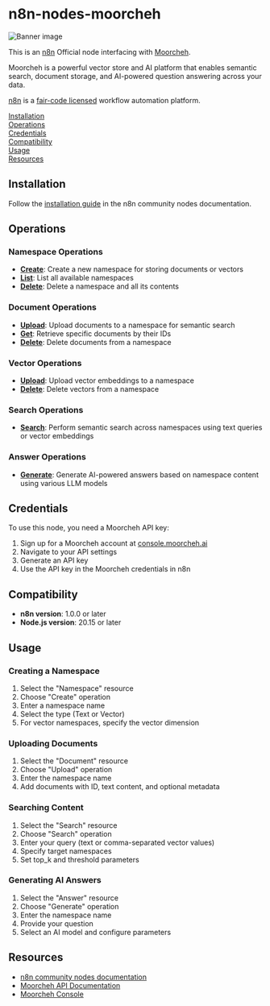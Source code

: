 # n8n-nodes-moorcheh

![Banner image](https://user-images.githubusercontent.com/10284570/173569848-c624317f-42b1-45a6-ab09-f0ea3c247648.png)

This is an [n8n](https://n8n.io/) Official node interfacing with [Moorcheh](https://moorcheh.ai).

Moorcheh is a powerful vector store and AI platform that enables semantic search, document storage, and AI-powered question answering across your data.

[n8n](https://n8n.io/) is a [fair-code licensed](https://docs.n8n.io/reference/license/) workflow automation platform.

[Installation](#installation)  
[Operations](#operations)  
[Credentials](#credentials)  
[Compatibility](#compatibility)  
[Usage](#usage)  
[Resources](#resources)  

## Installation

Follow the [installation guide](https://docs.n8n.io/integrations/community-nodes/installation/) in the n8n community nodes documentation.

## Operations

### Namespace Operations
- **[Create](https://console.moorcheh.ai/docs/create-namespace/api-call)**: Create a new namespace for storing documents or vectors
- **[List](https://console.moorcheh.ai/docs/list-namespaces/api-call)**: List all available namespaces
- **[Delete](https://console.moorcheh.ai/docs/delete-namespace/api-call)**: Delete a namespace and all its contents

### Document Operations
- **[Upload](https://console.moorcheh.ai/docs/upload-text-data/api-call)**: Upload documents to a namespace for semantic search
- **[Get](https://console.moorcheh.ai/docs/get-documents/api-call)**: Retrieve specific documents by their IDs
- **[Delete](https://console.moorcheh.ai/docs/delete-data/api-call)**: Delete documents from a namespace

### Vector Operations
- **[Upload](https://console.moorcheh.ai/docs/upload-vector-data/api-call)**: Upload vector embeddings to a namespace
- **[Delete](https://console.moorcheh.ai/docs/delete-data/api-call)**: Delete vectors from a namespace

### Search Operations
- **[Search](https://console.moorcheh.ai/docs/search/api-call)**: Perform semantic search across namespaces using text queries or vector embeddings

### Answer Operations
- **[Generate](https://console.moorcheh.ai/docs/gen-ai-answer/api-call)**: Generate AI-powered answers based on namespace content using various LLM models

## Credentials

To use this node, you need a Moorcheh API key:

1. Sign up for a Moorcheh account at [console.moorcheh.ai](https://console.moorcheh.ai)
2. Navigate to your API settings
3. Generate an API key
4. Use the API key in the Moorcheh credentials in n8n

## Compatibility

- **n8n version**: 1.0.0 or later
- **Node.js version**: 20.15 or later

## Usage

### Creating a Namespace
1. Select the "Namespace" resource
2. Choose "Create" operation
3. Enter a namespace name
4. Select the type (Text or Vector)
5. For vector namespaces, specify the vector dimension

### Uploading Documents
1. Select the "Document" resource
2. Choose "Upload" operation
3. Enter the namespace name
4. Add documents with ID, text content, and optional metadata

### Searching Content
1. Select the "Search" resource
2. Choose "Search" operation
3. Enter your query (text or comma-separated vector values)
4. Specify target namespaces
5. Set top_k and threshold parameters

### Generating AI Answers
1. Select the "Answer" resource
2. Choose "Generate" operation
3. Enter the namespace name
4. Provide your question
5. Select an AI model and configure parameters

## Resources

* [n8n community nodes documentation](https://docs.n8n.io/integrations/#community-nodes)
* [Moorcheh API Documentation](https://console.moorcheh.ai/docs)
* [Moorcheh Console](https://console.moorcheh.ai)
